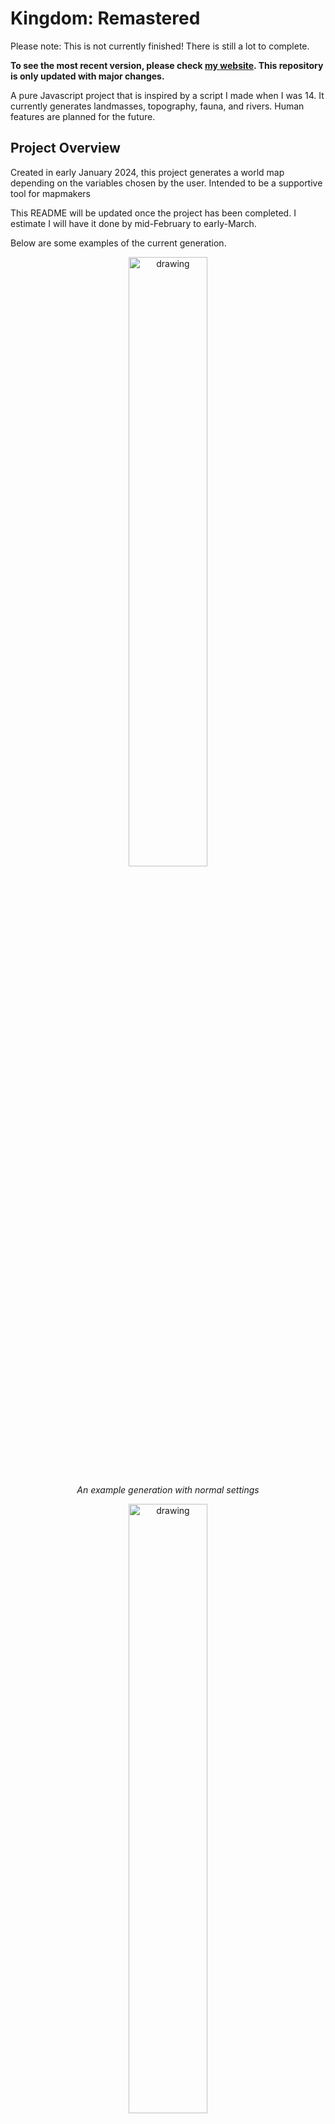 # Kingdom: Remastered
Please note: This is not currently finished! There is still a lot to complete.

**To see the most recent version, please check [my website](https://billkilby.dev/projects/kingdom_remastered/kingdom). This repository is only updated with major changes.**

A pure Javascript project that is inspired by a script I made when I was 14. It currently generates landmasses, topography, fauna, and rivers. Human features are planned for the future. 

## Project Overview

Created in early January 2024, this project generates a world map depending on the variables chosen by the user. Intended to be a supportive tool for mapmakers 

This README will be updated once the project has been completed. I estimate I will have it done by mid-February to early-March.


Below are some examples of the current generation.

<p align="center">
  <img src="https://github.com/bill-kilby/kingdom-remastered/assets/112211584/097e3ece-ccad-488f-8114-10de8c246b83" alt="drawing" width="50%"/>
</p>
<p align="center"><i>An example generation with normal settings</i></p>


<p align="center">
  <img src="https://github.com/bill-kilby/kingdom-remastered/assets/112211584/0ee2fc51-991a-4228-9a64-5f3c037882ec" alt="drawing" width="50%"/>
</p>
<p align="center"><i>An example generation with normal settings, on a medium-sized map.</i></p>


<p align="center">
  <img src="https://github.com/bill-kilby/kingdom-remastered/assets/112211584/58ee35ee-8459-420f-9155-af83be79b3ec" alt="drawing" width="50%"/>
</p>
<p align="center"><i>An example generation with normal settings, but with overflowing rivers and an extreme topography.</i></p>


<p align="center">
  <img src="https://github.com/bill-kilby/kingdom-remastered/assets/112211584/ffbc356a-a5ee-49b8-9a06-5dd0d13b927b" alt="drawing" width="50%"/>
</p>
<p align="center"><i>An example generation with normal settings, on a huge-sized map (experimental).</i></p>


<p align="center">
  <img src="https://github.com/bill-kilby/kingdom-remastered/assets/112211584/ee38bbea-d539-4d42-8f77-6b0ec0cf696e" alt="drawing" width="50%"/>
</p>
<p align="center"><i>The current different generation options.</i></p>

## License

This project is currently **not** open source - this will be updated once the project is done, as I'd like people to build on my work once it's in a better state.
